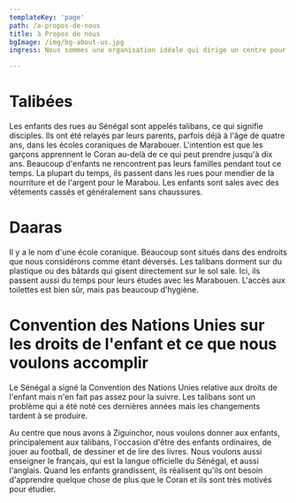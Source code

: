 ```yaml
---
templateKey: 'page'
path: /a-propos-de-nous
title: à Propos de nous
bgImage: /img/bg-about-us.jpg
ingress: Nous sommes une organisation idéale qui dirige un centre pour rendre la vie un peu meilleure pour les enfants des rues de Ziguinchor, une ville du sud du Sénégal.

---
```

# Talibées
Les enfants des rues au Sénégal sont appelés talibans, ce qui signifie disciples. Ils ont été relayés par leurs parents, parfois déjà à l'âge de quatre ans, dans les écoles coraniques de Marabouer. L'intention est que les garçons apprennent le Coran au-delà de ce qui peut prendre jusqu'à dix ans. Beaucoup d'enfants ne rencontrent pas leurs familles pendant tout ce temps. La plupart du temps, ils passent dans les rues pour mendier de la nourriture et de l'argent pour le Marabou. Les enfants sont sales avec des vêtements cassés et généralement sans chaussures.

# Daaras
Il y a le nom d'une école coranique. Beaucoup sont situés dans des endroits que nous considérons comme étant déversés. Les talibans dorment sur du plastique ou des bâtards qui gisent directement sur le sol sale. Ici, ils passent aussi du temps pour leurs études avec les Marabouen. L'accès aux toilettes est bien sûr, mais pas beaucoup d'hygiène.

# Convention des Nations Unies sur les droits de l'enfant et ce que nous voulons accomplir
Le Sénégal a signé la Convention des Nations Unies relative aux droits de l'enfant mais n'en fait pas assez pour la suivre. Les talibans sont un problème qui a été noté ces dernières années mais les changements tardent à se produire.

Au centre que nous avons à Ziguinchor, nous voulons donner aux enfants, principalement aux talibans, l'occasion d'être des enfants ordinaires, de jouer au football, de dessiner et de lire des livres. Nous voulons aussi enseigner le français, qui est la langue officielle du Sénégal, et aussi l'anglais. Quand les enfants grandissent, ils réalisent qu'ils ont besoin d'apprendre quelque chose de plus que le Coran et ils sont très motivés pour étudier.
